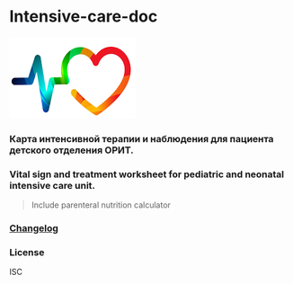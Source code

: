 # Intensive-care-doc
![](https://github.com/jabooticaba/Intensive-care-doc/blob/master/readme_files/logo.png)
### Карта интенсивной терапии и наблюдения для пациента детского отделения ОРИТ.
### Vital sign and treatment worksheet for pediatric and neonatal intensive care unit.
> Include parenteral nutrition calculator

### [Changelog](https://github.com/jabooticaba/Intensive-care-doc/blob/5847dcc5f29204708d450e9c7ad64dc69ecf57cf/CHANGELOG.md)

### License
ISC
